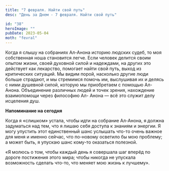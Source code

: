 ```yaml
---
title: "7 февраля. Найти свой путь"
desc: "День за Днем - 7 февраля. Найти свой путь"

id: "38"
heroImage: ""
pubDate: 2023-05-04
moth: "fevral"
---
```


Когда я слышу на собраниях Ал-Анона историю людских судеб, то моя собственная
ноша становится легче. Если человек делится своим опытом жизни, своей духовной
силой и надеждами, на других это действует как лекарство, помогает найти свой
путь, выход из критических ситуаций. Мы видим порой, насколько другие люди
больше страдают, и мы стремимся помочь им, выслушивая их и делясь с ними
душевной силой, которую мы приобретаем с помощью Ал-Анона. Объединение
различных людей и точек зрения, нахождение взаимопомощи через философию Ал-
Анона — всё это служит делу исцеления душ.

**Напоминание на сегодня**

Когда я «слишком» устала, чтобы идти на собрание Ал-Анона, я должна задуматься
над тем, что я лишаю себя доступа к знаниям и энергии. Я могу упустить этот
единственный шанс услышать что-то очень важное для меня и именно сейчас, что
по-новому осветило бы мою проблему; а может быть, я упускаю шанс кому-то
оказаться полезной.

«Я молюсь о том, чтобы каждый день я совершала шаг вперёд по дороге постижения
этого мира; чтобы никогда не упускала возможность сделать что-то, что меняет
мою жизнь к лучшему».
